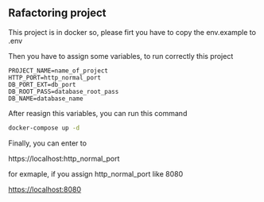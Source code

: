 Rafactoring project
---

This project is in docker so, please firt you have to copy the env.example to .env 

Then you have to assign some variables, to run correctly this project

```env
PROJECT_NAME=name_of_project
HTTP_PORT=http_normal_port
DB_PORT_EXT=db_port
DB_ROOT_PASS=database_root_pass
DB_NAME=database_name
```

After reasign this variables, you can run this command

```sh
docker-compose up -d
```

Finally, you can enter to

https://localhost:http_normal_port

for exmaple, if you assign http_normal_port like 8080

[https://localhost:8080](https://localhost:8080)